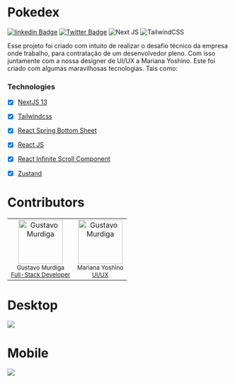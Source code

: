 # Pokedex


[![linkedin Badge](https://img.shields.io/badge/LinkedIn-0077B5?style=for-the-badge&logo=linkedin&logoColor=white)](https://www.linkedin.com/in/gustavo-murdiga-055470178/)
[![Twitter Badge](https://img.shields.io/badge/Twitter-1DA1F2?style=for-the-badge&logo=twitter&logoColor=white)](https://twitter.com/GuMurdiga)
![Next JS](https://img.shields.io/badge/Next-black?style=for-the-badge&logo=next.js&logoColor=white)
![TailwindCSS](https://img.shields.io/badge/tailwindcss-%2338B2AC.svg?style=for-the-badge&logo=tailwind-css&logoColor=white)


<p>
 Esse projeto foi criado com intuito de realizar o desafio técnico da empresa onde trabalho, para contratação de um desenvolvedor pleno. Com isso juntamente com a nossa designer de UI/UX a Mariana Yoshino. Este foi criado com algumas maravilhosas tecnologias. Tais como: 
 </p>

### Technologies

 - [x] <a href="https://nextjs.org/">NextJS 13</a>
 - [x] <a href="https://tailwindcss.com/">Tailwindcss</a>
 - [x] <a href="https://react-spring.bottom-sheet.dev/">React Spring Bottom Sheet</a>
 - [x] <a href="https://react.dev/">React JS</a>
 - [x] <a href="https://github.com/ankeetmaini/react-infinite-scroll-component">React Infinite Scroll Component</a>
 - [x] <a href="https://zustand-demo.pmnd.rs/">Zustand</a>


# Contributors

<table>
  <tr>
    <td align="center">
        <img src="https://avatars.githubusercontent.com/u/74632138?v=4" width="100px;" alt="Gustavo Murdiga"/><br>
        <sub>
           <div> Gustavo Murdiga </div>
              <a href="https://www.linkedin.com/in/gustavo-murdiga-055470178/">
                <div> Full-Stack Developer</div>
            </div>
        </sub>
      </a>
    </td>
    <td align="center">
        <img src="https://media.licdn.com/dms/image/D4D03AQHp4ysVdSCQSA/profile-displayphoto-shrink_800_800/0/1680115683149?e=1697068800&v=beta&t=uQb_uNE1IV_LlDUZpYWdzvBIDQVW0SlSvtDGusTL9kY" width="100px;" alt="Gustavo Murdiga"/><br>
        <sub>
           <div> Mariana Yoshino  </div>
             <a href="https://www.linkedin.com/in/mariana-yoshino/?trk=public_profile_browsemap&originalSubdomain=br">
                <div>UI/UX </div>
            </div>
        </sub>
      </a>
    </td>
  </tr>
</table>

# Desktop
<img src="./src/app/assets/readme/template.gif"/>

# Mobile
<img src="./src/app/assets/readme/mobile.gif"/>


